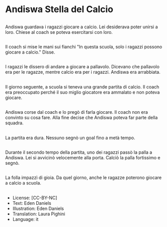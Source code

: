 # Andiswa Stella del Calcio

##
Andiswa guardava i ragazzi giocare a calcio. Lei desiderava poter unirsi a loro. Chiese al coach se poteva esercitarsi con loro.

##
Il coach si mise le mani sui fianchi "In questa scuola, solo i ragazzi possono giocare a calcio." Disse.

##
I ragazzi le dissero di andare a giocare a pallavolo. Dicevano che pallavolo era per le ragazze, mentre calcio era per i ragazzi. Andiswa era arrabbiata.

##
Il giorno seguente, a scuola si teneva una grande partita di calcio. Il coach era preoccupato perché il suo miglio giocatore era ammalato e non poteva giocare.

##
Andiswa corse dal coach e lo pregò di farla giocare. Il coach non era convinto su cosa fare. Alla fine decise che Andiswa poteva far parte della squadra.

##
La partita era dura. Nessuno segnò un goal fino a metà tempo.

##
Durante il secondo tempo della partita, uno dei ragazzi passò la palla a Andiswa. Lei si avvicinò velocemente alla porta. Calciò la palla fortissimo e segnò.

##
La folla impazzì di gioia. Da quel giorno, anche le ragazze poterono giocare a calcio a scuola.

##
* License: [CC-BY-NC]
* Text: Eden Daniels
* Illustration: Eden Daniels
* Translation: Laura Pighini
* Language: it
